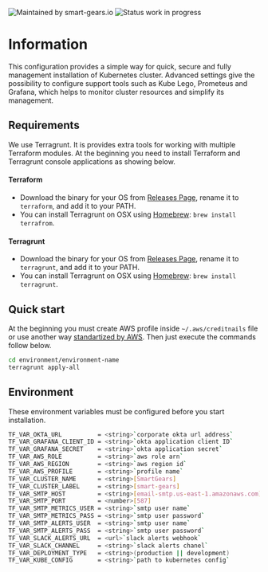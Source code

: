 ![Maintained by smart-gears.io](https://img.shields.io/badge/maintained%20by-smart--gears.io-green.svg?style=for-the-badge&logo=appveyor)
![Status work in progress](https://img.shields.io/badge/status-stable-green.svg?style=for-the-badge&logo=appveyor)
# Information
This configuration provides a simple way for quick, secure and fully management installation of Kubernetes cluster. Advanced settings give the possibility to configure support tools such as Kube Lego, Prometeus and Grafana, which helps to monitor cluster resources and simplify its management.

## Requirements
We use Terragrunt. It is provides extra tools for working with multiple Terraform modules. At the beginning you need to install Terraform and Terragrunt console applications as showing below.

#### Terraform
 - Download the binary for your OS from [Releases Page](https://www.terraform.io/downloads.html), rename it to `terraform`, and add it to your PATH.
 - You can install Terragrunt on OSX using [Homebrew](https://brew.sh/): `brew install terrafrom`.
#### Terragrunt
 - Download the binary for your OS from [Releases Page](https://github.com/gruntwork-io/terragrunt/releases), rename it to `terragrunt`, and add it to your PATH.
 - You can install Terragrunt on OSX using [Homebrew](https://brew.sh/): `brew install terragrunt`.

## Quick start
At the beginning you must create AWS profile inside `~/.aws/creditnails` file or use another 
way [standartized by AWS](https://aws.amazon.com/blogs/security/a-new-and-standardized-way-to-manage-credentials-in-the-aws-sdks/). Then just execute the commands follow below.
```sh
cd environment/environment-name
terragrunt apply-all
```
## Environment
These environment variables must be configured before you start installation.
```sh
TF_VAR_OKTA_URL          = <string>`corporate okta url address`
TF_VAR_GRAFANA_CLIENT_ID = <string>`okta application client ID`
TF_VAR_GRAFANA_SECRET    = <string>`okta application secret`
TF_VAR_AWS_ROLE          = <string>`aws role arn`
TF_VAR_AWS_REGION        = <string>`aws region id`
TF_VAR_AWS_PROFILE       = <string>`profile name`
TF_VAR_CLUSTER_NAME      = <string>[SmartGears]
TF_VAR_CLUSTER_LABEL     = <string>[smart-gears]
TF_VAR_SMTP_HOST         = <string>[email-smtp.us-east-1.amazonaws.com]
TF_VAR_SMTP_PORT         = <number>[587]
TF_VAR_SMTP_METRICS_USER = <string>`smtp user name`
TF_VAR_SMTP_METRICS_PASS = <string>`smtp user password`
TF_VAR_SMTP_ALERTS_USER  = <string>`smtp user name`
TF_VAR_SMTP_ALERTS_PASS  = <string>`smtp user password`
TF_VAR_SLACK_ALERTS_URL  = <url>`slack alerts webhook`
TF_VAR_SLACK_CHANNEL     = <string>`slack alerts chanel`
TF_VAR_DEPLOYMENT_TYPE   = <string>(production || development)
TF_VAR_KUBE_CONFIG       = <string>`path to kubernetes config`
```
